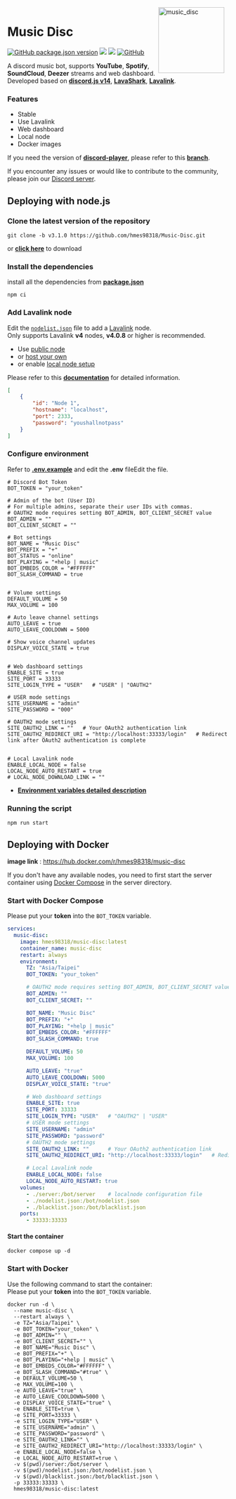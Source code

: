 <img width="150" height="150" align="right" style="float: right; margin: 0 10px 0 0;" alt="music_disc" src="public/imgs/logo/logo2.png">

# Music Disc 

<a href="https://github.com/hmes98318/Music-Disc/releases"><img alt="GitHub package.json version" src="https://img.shields.io/github/package-json/v/hmes98318/Music-Disc?style=for-the-badge"></a> 
<a href="https://discord.js.org/"><img src="https://img.shields.io/badge/Discord.JS-v14-blue?style=for-the-badge&logo=DISCORD" /></a> 
<a href="https://nodejs.org/"><img src="https://img.shields.io/badge/Node.JS->=18.x-brightgreen?style=for-the-badge&logo=Node.js"></a> 
<a href="https://github.com/hmes98318/Music-Disc/blob/main/LICENSE"><img alt="GitHub" src="https://img.shields.io/github/license/hmes98318/Music-Disc?style=for-the-badge&color=brightgreen"></a>  

A discord music bot, supports **YouTube**, **Spotify**, **SoundCloud**, **Deezer** streams and web dashboard.  
Developed based on [**discord.js v14**](https://discord.js.org/#/), [**LavaShark**](https://lavashark.js.org/), [**Lavalink**](https://github.com/lavalink-devs/Lavalink/).  

### Features
* Stable
* Use Lavalink
* Web dashboard
* Local node
* Docker images

If you need the version of [**discord-player**](https://github.com/Androz2091/discord-player), please refer to this [**branch**](https://github.com/hmes98318/Music-Disc-discord-player).  

If you encounter any issues or would like to contribute to the community, please join our [Discord server](https://discord.gg/7rQEx7SPGr).  




## Deploying with node.js

### Clone the latest version of the repository
```
git clone -b v3.1.0 https://github.com/hmes98318/Music-Disc.git
```
or [**click here**](https://github.com/hmes98318/Music-Disc/releases) to download  


### Install the dependencies
install all the dependencies from [**package.json**](./package.json)  
```
npm ci
```


### Add Lavalink node
Edit the [`nodelist.json`](./nodelist.json) file to add a [Lavalink](https://github.com/lavalink-devs/Lavalink) node.  
Only supports Lavalink **v4** nodes, **v4.0.8** or higher is recommended.  
 * Use [public node](https://lavalink-list.darrennathanael.com/)  
 * or [host your own](https://blog.darrennathanael.com/post/how-to-lavalink/)  
 * or enable [local node setup](https://musicdisc.ggwp.tw/docs/Environment-variables-description#local-node)  

Please refer to this [**documentation**](https://lavashark.js.org/docs/server-config) for detailed information.  

```json
[
    {
        "id": "Node 1",
        "hostname": "localhost",
        "port": 2333,
        "password": "youshallnotpass"
    }
]
```


### Configure environment
Refer to [**.env.example**](./.env.example) and edit the **.env** fileEdit the file.  
```env
# Discord Bot Token
BOT_TOKEN = "your_token"

# Admin of the bot (User ID)
# For multiple admins, separate their user IDs with commas.
# OAUTH2 mode requires setting BOT_ADMIN, BOT_CLIENT_SECRET value
BOT_ADMIN = ""              
BOT_CLIENT_SECRET = ""

# Bot settings
BOT_NAME = "Music Disc"
BOT_PREFIX = "+"
BOT_STATUS = "online"
BOT_PLAYING = "+help | music"
BOT_EMBEDS_COLOR = "#FFFFFF"
BOT_SLASH_COMMAND = true


# Volume settings
DEFAULT_VOLUME = 50
MAX_VOLUME = 100

# Auto leave channel settings
AUTO_LEAVE = true
AUTO_LEAVE_COOLDOWN = 5000

# Show voice channel updates
DISPLAY_VOICE_STATE = true


# Web dashboard settings
ENABLE_SITE = true
SITE_PORT = 33333
SITE_LOGIN_TYPE = "USER"   # "USER" | "OAUTH2"

# USER mode settings
SITE_USERNAME = "admin"
SITE_PASSWORD = "000"

# OAUTH2 mode settings
SITE_OAUTH2_LINK = ""   # Your OAuth2 authentication link
SITE_OAUTH2_REDIRECT_URI = "http://localhost:33333/login"   # Redirect link after OAuth2 authentication is complete


# Local Lavalink node
ENABLE_LOCAL_NODE = false
LOCAL_NODE_AUTO_RESTART = true
# LOCAL_NODE_DOWNLOAD_LINK = ""
```

* [**Environment variables detailed description**](https://musicdisc.ggwp.tw/docs/Environment-variables-description)


### Running the script 
```
npm run start
```




## Deploying with Docker
**image link** : https://hub.docker.com/r/hmes98318/music-disc  

If you don't have any available nodes, you need to first start the server container using [Docker Compose](server/docker-compose.yml) in the server directory.  

### Start with Docker Compose
Please put your **token** into the `BOT_TOKEN` variable.  
```yml
services:
  music-disc:
    image: hmes98318/music-disc:latest
    container_name: music-disc
    restart: always
    environment:
      TZ: "Asia/Taipei"
      BOT_TOKEN: "your_token"

      # OAUTH2 mode requires setting BOT_ADMIN, BOT_CLIENT_SECRET value
      BOT_ADMIN: ""
      BOT_CLIENT_SECRET: ""

      BOT_NAME: "Music Disc"
      BOT_PREFIX: "+"
      BOT_PLAYING: "+help | music"
      BOT_EMBEDS_COLOR: "#FFFFFF"
      BOT_SLASH_COMMAND: true

      DEFAULT_VOLUME: 50
      MAX_VOLUME: 100

      AUTO_LEAVE: "true"
      AUTO_LEAVE_COOLDOWN: 5000
      DISPLAY_VOICE_STATE: "true"

      # Web dashboard settings
      ENABLE_SITE: true
      SITE_PORT: 33333
      SITE_LOGIN_TYPE: "USER"   # "OAUTH2" | "USER"
      # USER mode settings
      SITE_USERNAME: "admin"
      SITE_PASSWORD: "password"
      # OAUTH2 mode settings
      SITE_OAUTH2_LINK: ""      # Your OAuth2 authentication link
      SITE_OAUTH2_REDIRECT_URI: "http://localhost:33333/login"   # Redirect link after OAuth2 authentication is complete

      # Local Lavalink node
      ENABLE_LOCAL_NODE: false
      LOCAL_NODE_AUTO_RESTART: true
    volumes:
      - ./server:/bot/server    # localnode configuration file
      - ./nodelist.json:/bot/nodelist.json
      - ./blacklist.json:/bot/blacklist.json
    ports:
      - 33333:33333
```

#### Start the container  
```
docker compose up -d
```


### Start with Docker
Use the following command to start the container:  
Please put your **token** into the `BOT_TOKEN` variable.  
```
docker run -d \
  --name music-disc \
  --restart always \
  -e TZ="Asia/Taipei" \
  -e BOT_TOKEN="your_token" \
  -e BOT_ADMIN="" \
  -e BOT_CLIENT_SECRET="" \
  -e BOT_NAME="Music Disc" \
  -e BOT_PREFIX="+" \
  -e BOT_PLAYING="+help | music" \
  -e BOT_EMBEDS_COLOR="#FFFFFF" \
  -e BOT_SLASH_COMMAND="#true" \
  -e DEFAULT_VOLUME=50 \
  -e MAX_VOLUME=100 \
  -e AUTO_LEAVE="true" \
  -e AUTO_LEAVE_COOLDOWN=5000 \
  -e DISPLAY_VOICE_STATE="true" \
  -e ENABLE_SITE=true \
  -e SITE_PORT=33333 \
  -e SITE_LOGIN_TYPE="USER" \
  -e SITE_USERNAME="admin" \
  -e SITE_PASSWORD="password" \
  -e SITE_OAUTH2_LINK="" \
  -e SITE_OAUTH2_REDIRECT_URI="http://localhost:33333/login" \
  -e ENABLE_LOCAL_NODE=false \
  -e LOCAL_NODE_AUTO_RESTART=true \
  -v $(pwd)/server:/bot/server \
  -v $(pwd)/nodelist.json:/bot/nodelist.json \
  -v $(pwd)/blacklist.json:/bot/blacklist.json \
  -p 33333:33333 \
  hmes98318/music-disc:latest
```